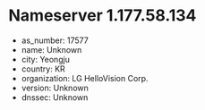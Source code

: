 # Nameserver 1.177.58.134

* as_number: 17577
* name: Unknown
* city: Yeongju
* country: KR
* organization: LG HelloVision Corp.
* version: Unknown
* dnssec: Unknown
